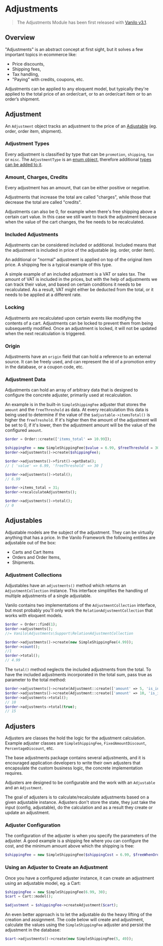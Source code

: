 # Adjustments

> The Adjustments Module has been first released with [Vanilo v3.1](releases.md).

## Overview

"Adjustments" is an abstract concept at first sight, but it solves a few
important topics in ecommerce like:

- Price discounts,
- Shipping fees,
- Tax handling,
- "Paying" with credits, coupons, etc.

Adjustments can be applied to any eloquent model, but typically they're
applied to the total price of an order/cart, or to an order/cart item or
to an order’s shipment.

## Adjustment

An `Adjustment` object tracks an adjustment to the price of an
[Adjustable](#adjustables) (eg. order, order item, shipment).

### Adjustment Types

Every adjustment is classified by type that can be `promotion`,
`shipping`, `tax` or `misc`. The `AdjustmentType` is an
[enum object](enums.md), therefore additional
[types can be added to it](enums.md#customizing-enums).

### Amount, Charges, Credits

Every adjustment has an amount, that can be either positive or negative.

Adjustments that increase the total are called "charges", while those
that decrease the total are called "credits".

Adjustments can also be 0, for example when there's free shipping above
a certain cart value. In this case we still want to track the adjustment
because when the value of the cart changes, the fee needs to be
recalculated.

### Included Adjustments

Adjustments can be considered included or additional. Included means
that the adjustment is included in price of the adjustable
(eg. order, order item).

An additional or "normal" adjustment is applied on top of the original
item price. A shipping fee is a typical example of this type.

A simple example of an included adjustment is a VAT or sales tax.
The amount of VAT is included in the prices, but with the help of
adjustments we can track their value, and based on certain conditions
it needs to be recalculated. As a result, VAT might either be deducted
from the total, or it needs to be applied at a different rate.

### Locking

Adjustments are recalculated upon certain events like modifying the
contents of a cart. Adjustments can be locked to prevent them from being
subsequently modified. Once an adjustment is locked, it will not be
updated when the next recalculation is triggered.

### Origin

Adjustments have an `origin` field that can hold a reference to an
external source. It can be freely used, and can represent the id of a
promotion entry in the database, or a coupon code, etc.

### Adjustment Data

Adjustments can hold an array of arbitrary data that is designed to
configure the concrete adjuster, primarily used at recalculation.

An example is in the built-in `SimpleShippingFee` adjuster that stores
the `amount` and the `freeThreshold` as data. At every recalculation
this data is being used to determine if the value of the
`$adjustable->itemsTotal()` is higher the `freeTreshold`. If it's higher
then the amount of the adjustment will be set to 0, if it's lower, then
the adjustment amount will be the value of the configured `amount`.

```php
$order = Order::create(['items_total' => 10.99]);

$shippingFee = new SimpleShippingFee($value = 6.99, $freeThreshold = 30);
$order->adjustments()->create($shippingFee);

$order->adjustments()->first()->getData();
// [ 'value' => 6.99, 'freeThreshold' => 30 ]

$order->adjustments()->total();
// 6.99

$order->items_total = 31;
$order->recalculateAdjustments();

$order->adjustments()->total();
// 0
```

## Adjustables

Adjustable models are the subject of the adjustment. They can be
virtually anything that has a price. In the Vanilo Framework the
following entities are adjustable out of the box:

- Carts and Cart Items
- Orders and Order Items,
- Shipments.

### Adjustment Collections

Adjustables have an `adjustments()` method which returns an `AdjustmentCollection` instance.
This interface simplifies the handling of multiple adjustments of a single adjustable.

Vanilo contains two implementations of the `AdjustmentCollection` interface, but most probably
you'll only work the `RelationAdjustmentCollection` that works with eloquent models.

```php
$order = Order::find(1);
$order->adjustments();
//= Vanilo\Adjustments\Support\RelationAdjustmentCollection

$order->adjustments()->create(new SimpleShippingFee(4.99));
$order->count();
//1
$order->total();
// 4.99
```

The `total()` method neglects the included adjustments from the total.
To have the included adjustments incorporated in the total sum, pass true as parameter to the total method:

```php
$order->adjustments()->create(Adjustment::create(['amount' => 5, 'is_included' => true]));
$order->adjustments()->create(Adjustment::create(['amount' => 10, 'is_included' => false]));
$order->adjustments->total();
// 10
$order->adjustments->total(true);
// 15
```

## Adjusters

Adjusters are classes the hold the logic for the adjustment calculation.
Example adjuster classes are `SimpleShippingFee`, `FixedAmountDiscount`,
`PercentageDiscount`, etc.

The base adjustments package contains several adjustments, and it is
encouraged application developers to write their own adjusters that
encapsulate the custom business logic, the concrete implementation
requires.

Adjusters are designed to be configurable and the work with an
`Adjustable` and an `Adjustment`.

The goal of adjusters is to calculate/recalculate adjustments based on
a given adjustable instance. Adjusters don't store the state, they just
take the input (config, adjustable), do the calculation and as a result
they create or update an adjustment.

### Adjuster Configuration

The configuration of the adjuster is when you specify the parameters of
the adjuster. A good example is a shipping fee where you can configure
the cost, and the minimum amount above which the shipping is free:

```php
$shippingFee = new SimpleShippingFee($shippingCost = 6.99, $freeWhenOrderValueIsMoreThan = 30);
```

### Using an Adjuster to Create an Adjustment

Once you have a configured adjuster instance, it can create an
adjustment using an adjustable model, eg. a Cart:

```php
$shippingFee = new SimpleShippingFee(6.99, 30);
$cart = Cart::model();

$adjustment = $shippingFee->createAdjustment($cart);
```

An even better approach is to let the adjustable do the heavy lifting of
the creation and assignment. The code below will create and adjustment,
calculate the values using the `SimpleShippingFee` adjuster and persist
the adjustment in the database:

```php
$cart->adjustments()->create(new SimpleShippingFee(5, 49));
```
